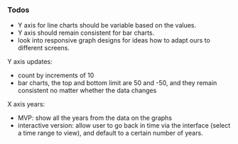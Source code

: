 ### Todos

- Y axis for line charts should be variable based on the values. 
- Y axis should remain consistent for bar charts.
- look into responsive graph designs for ideas how to adapt ours to different screens.

Y axis updates:

- count by increments of 10
- bar charts, the top and bottom limit are 50 and -50, and they remain consistent no matter whether the data changes

X axis years:

- MVP: show all the years from the data on the graphs
- interactive version: allow user to go back in time via the interface (select a time range to view), and default to a certain number of years.